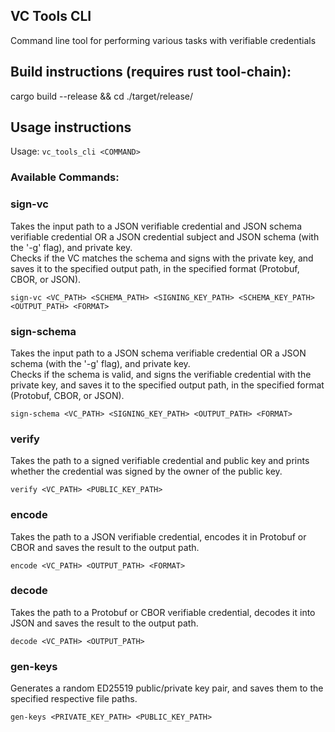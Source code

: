 ## VC Tools CLI 
Command line tool for performing various tasks with verifiable credentials

## Build instructions (requires rust tool-chain):
cargo build --release && cd ./target/release/

## Usage instructions
Usage: `vc_tools_cli <COMMAND>`

### Available Commands:
### sign-vc
Takes the input path to a JSON verifiable credential and JSON schema verifiable credential OR a JSON credential subject and JSON schema (with the '-g' flag), and private key.\
Checks if the VC matches the schema and signs with the private key, and saves it to the specified output path, in the specified format (Protobuf, CBOR, or JSON).

`sign-vc <VC_PATH> <SCHEMA_PATH> <SIGNING_KEY_PATH> <SCHEMA_KEY_PATH> <OUTPUT_PATH> <FORMAT>`
### sign-schema
Takes the input path to a JSON schema verifiable credential OR a JSON schema (with the '-g' flag), and private key.\
Checks if the schema is valid, and signs the verifiable credential with the private key, and saves it to the specified output path, in the specified format (Protobuf, CBOR, or JSON).

`sign-schema <VC_PATH> <SIGNING_KEY_PATH> <OUTPUT_PATH> <FORMAT>`
### verify
Takes the path to a signed verifiable credential and public key and prints whether the credential was signed by the owner of the public key.

`verify <VC_PATH> <PUBLIC_KEY_PATH>`
### encode
Takes the path to a JSON verifiable credential, encodes it in Protobuf or CBOR and saves the result to the output path.

`encode <VC_PATH> <OUTPUT_PATH> <FORMAT>`
### decode
Takes the path to a Protobuf or CBOR verifiable credential, decodes it into JSON and saves the result to the output path.

`decode <VC_PATH> <OUTPUT_PATH>`
### gen-keys
Generates a random ED25519 public/private key pair, and saves them to the specified respective file paths.

`gen-keys <PRIVATE_KEY_PATH> <PUBLIC_KEY_PATH>`
